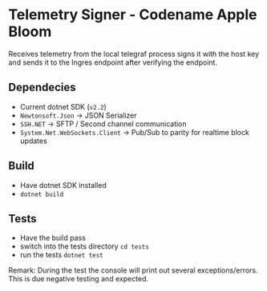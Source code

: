 # Telemetry Signer - Codename Apple Bloom

Receives telemetry from the local telegraf process signs it with the host key and sends it to the Ingres endpoint after verifying the endpoint.

## Dependecies

- Current dotnet SDK (`v2.2`)
- `Newtonsoft.Json` -> JSON Serializer
- `SSH.NET` -> SFTP / Second channel communication
- `System.Net.WebSockets.Client` -> Pub/Sub to parity for realtime block updates

## Build

- Have dotnet SDK installed
- `dotnet build`

## Tests

- Have the build pass
- switch into the tests directory `cd tests`
- run the tests `dotnet test`

Remark: During the test the console will print out several exceptions/errors. This is due negative testing and expected.
